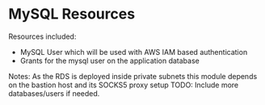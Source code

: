 # MySQL Resources

Resources included:
* MySQL User which will be used with AWS IAM based authentication
* Grants for the mysql user on the application database

Notes:
As the RDS is deployed inside private subnets this module depends on the bastion host and its SOCKS5 proxy setup
TODO:
Include more databases/users if needed.
